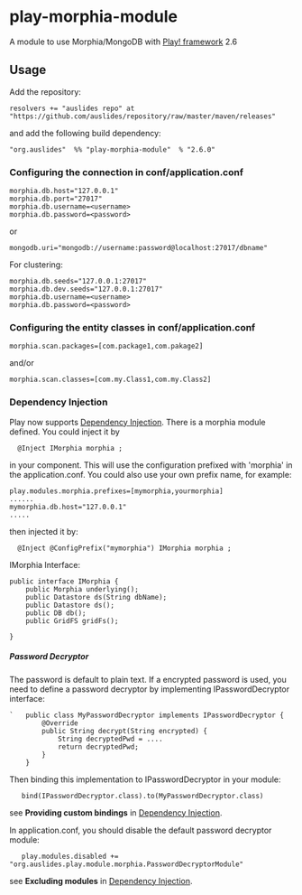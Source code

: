 # play-morphia-module
A module to use Morphia/MongoDB with [Play! framework](https://www.playframework.com/documentation/2.6.x/Home) 2.6


## Usage

Add the repository:
````
resolvers += "auslides repo" at "https://github.com/auslides/repository/raw/master/maven/releases"
````
and add the following build dependency:
``````
"org.auslides"  %% "play-morphia-module"  % "2.6.0"
``````

### Configuring the connection in conf/application.conf
``````
morphia.db.host="127.0.0.1"
morphia.db.port="27017"
morphia.db.username=<username>
morphia.db.password=<password>
``````
or
`````
mongodb.uri="mongodb://username:password@localhost:27017/dbname"
`````
For clustering:
``````
morphia.db.seeds="127.0.0.1:27017"
morphia.db.dev.seeds="127.0.0.1:27017"
morphia.db.username=<username>
morphia.db.password=<password>
``````

### Configuring the entity classes in conf/application.conf

````
morphia.scan.packages=[com.package1,com.pakage2]
````
and/or
````
morphia.scan.classes=[com.my.Class1,com.my.Class2]
````

### Dependency Injection 

Play now supports [Dependency Injection](https://www.playframework.com/documentation/2.6.x/JavaDependencyInjection). There is a morphia module defined. You could inject it by
``````
  @Inject IMorphia morphia ;
``````
in your component. This will use the configuration prefixed with 'morphia' in the application.conf. You could also use your own prefix name, for example:
``````
play.modules.morphia.prefixes=[mymorphia,yourmorphia]
......
mymorphia.db.host="127.0.0.1"
.....
``````
then injected it by:
``````
  @Inject @ConfigPrefix("mymorphia") IMorphia morphia ;
``````

IMorphia Interface:
``````
public interface IMorphia {
    public Morphia underlying();
    public Datastore ds(String dbName);
    public Datastore ds();
    public DB db();
    public GridFS gridFs();

}
``````

##### Password Decryptor

The password is default to plain text. If a encrypted password is used, you need to define a password decryptor by implementing IPasswordDecryptor interface:
``````
`   public class MyPasswordDecryptor implements IPasswordDecryptor {
        @Override
        public String decrypt(String encrypted) {
	        String decryptedPwd = ....
            return decryptedPwd;
        }
    }
``````
Then binding this implementation to IPasswordDecryptor in your module:
``````
   bind(IPasswordDecryptor.class).to(MyPasswordDecryptor.class)
``````

see **Providing custom bindings** in [Dependency Injection](https://www.playframework.com/documentation/2.6.x/JavaDependencyInjection#providing-custom-bindings).

In application.conf, you should disable the default password decryptor module:
``````
   play.modules.disabled += "org.auslides.play.module.morphia.PasswordDecryptorModule"
``````

see **Excluding modules** in [Dependency Injection](https://www.playframework.com/documentation/2.6.x/JavaDependencyInjection#excluding-modules).
